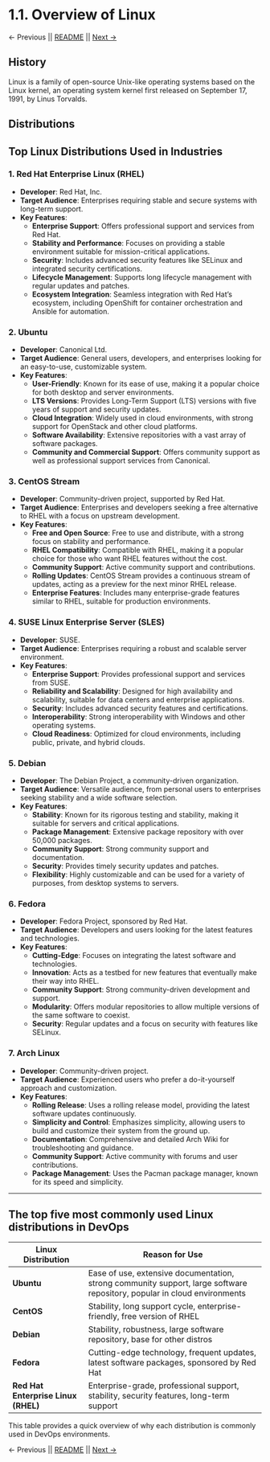 # 1.1. Overview of Linux

← Previous || [README](../README.md) || [Next →](./1.2-Distributions-different-from-Ubuntu.md)

## History

Linux is a family of open-source Unix-like operating systems based on the Linux kernel, an operating system kernel first released on September 17, 1991, by Linus Torvalds.

## Distributions

## Top Linux Distributions Used in Industries

### 1. **Red Hat Enterprise Linux (RHEL)**

- **Developer**: Red Hat, Inc.
- **Target Audience**: Enterprises requiring stable and secure systems with long-term support.
- **Key Features**:
  - **Enterprise Support**: Offers professional support and services from Red Hat.
  - **Stability and Performance**: Focuses on providing a stable environment suitable for mission-critical applications.
  - **Security**: Includes advanced security features like SELinux and integrated security certifications.
  - **Lifecycle Management**: Supports long lifecycle management with regular updates and patches.
  - **Ecosystem Integration**: Seamless integration with Red Hat’s ecosystem, including OpenShift for container orchestration and Ansible for automation.

### 2. **Ubuntu**

- **Developer**: Canonical Ltd.
- **Target Audience**: General users, developers, and enterprises looking for an easy-to-use, customizable system.
- **Key Features**:
  - **User-Friendly**: Known for its ease of use, making it a popular choice for both desktop and server environments.
  - **LTS Versions**: Provides Long-Term Support (LTS) versions with five years of support and security updates.
  - **Cloud Integration**: Widely used in cloud environments, with strong support for OpenStack and other cloud platforms.
  - **Software Availability**: Extensive repositories with a vast array of software packages.
  - **Community and Commercial Support**: Offers community support as well as professional support services from Canonical.

### 3. **CentOS Stream**

- **Developer**: Community-driven project, supported by Red Hat.
- **Target Audience**: Enterprises and developers seeking a free alternative to RHEL with a focus on upstream development.
- **Key Features**:
  - **Free and Open Source**: Free to use and distribute, with a strong focus on stability and performance.
  - **RHEL Compatibility**: Compatible with RHEL, making it a popular choice for those who want RHEL features without the cost.
  - **Community Support**: Active community support and contributions.
  - **Rolling Updates**: CentOS Stream provides a continuous stream of updates, acting as a preview for the next minor RHEL release.
  - **Enterprise Features**: Includes many enterprise-grade features similar to RHEL, suitable for production environments.

### 4. **SUSE Linux Enterprise Server (SLES)**

- **Developer**: SUSE.
- **Target Audience**: Enterprises requiring a robust and scalable server environment.
- **Key Features**:
  - **Enterprise Support**: Provides professional support and services from SUSE.
  - **Reliability and Scalability**: Designed for high availability and scalability, suitable for data centers and enterprise applications.
  - **Security**: Includes advanced security features and certifications.
  - **Interoperability**: Strong interoperability with Windows and other operating systems.
  - **Cloud Readiness**: Optimized for cloud environments, including public, private, and hybrid clouds.

### 5. **Debian**

- **Developer**: The Debian Project, a community-driven organization.
- **Target Audience**: Versatile audience, from personal users to enterprises seeking stability and a wide software selection.
- **Key Features**:
  - **Stability**: Known for its rigorous testing and stability, making it suitable for servers and critical applications.
  - **Package Management**: Extensive package repository with over 50,000 packages.
  - **Community Support**: Strong community support and documentation.
  - **Security**: Provides timely security updates and patches.
  - **Flexibility**: Highly customizable and can be used for a variety of purposes, from desktop systems to servers.

### 6. **Fedora**

- **Developer**: Fedora Project, sponsored by Red Hat.
- **Target Audience**: Developers and users looking for the latest features and technologies.
- **Key Features**:
  - **Cutting-Edge**: Focuses on integrating the latest software and technologies.
  - **Innovation**: Acts as a testbed for new features that eventually make their way into RHEL.
  - **Community Support**: Strong community-driven development and support.
  - **Modularity**: Offers modular repositories to allow multiple versions of the same software to coexist.
  - **Security**: Regular updates and a focus on security with features like SELinux.

### 7. **Arch Linux**

- **Developer**: Community-driven project.
- **Target Audience**: Experienced users who prefer a do-it-yourself approach and customization.
- **Key Features**:
  - **Rolling Release**: Uses a rolling release model, providing the latest software updates continuously.
  - **Simplicity and Control**: Emphasizes simplicity, allowing users to build and customize their system from the ground up.
  - **Documentation**: Comprehensive and detailed Arch Wiki for troubleshooting and guidance.
  - **Community Support**: Active community with forums and user contributions.
  - **Package Management**: Uses the Pacman package manager, known for its speed and simplicity.

---

## The top five most commonly used Linux distributions in DevOps

| **Linux Distribution**              | **Reason for Use**                                                                                                       |
| ----------------------------------- | ------------------------------------------------------------------------------------------------------------------------ |
| **Ubuntu**                          | Ease of use, extensive documentation, strong community support, large software repository, popular in cloud environments |
| **CentOS**                          | Stability, long support cycle, enterprise-friendly, free version of RHEL                                                 |
| **Debian**                          | Stability, robustness, large software repository, base for other distros                                                 |
| **Fedora**                          | Cutting-edge technology, frequent updates, latest software packages, sponsored by Red Hat                                |
| **Red Hat Enterprise Linux (RHEL)** | Enterprise-grade, professional support, stability, security features, long-term support                                  |

This table provides a quick overview of why each distribution is commonly used in DevOps environments.

← Previous || [README](../README.md) || [Next →](./1.2-Distributions-different-from-Ubuntu.md)
